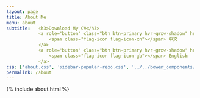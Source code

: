 ```yaml
---
layout: page
title: About Me
menu: about
subtitle:   <h3>Download My CV</h3>
            <a role="button" class="btn btn-primary hvr-grow-shadow" href="/assets/files/CV_Hao_Chen_CH.pdf" target="_blanks">
                <span class="flag-icon flag-icon-cn"></span> 中文
            </a>   
            <a role="button" class="btn btn-primary hvr-grow-shadow" href="/assets/files/CV_Hao_Chen_EN.pdf" target="_blanks">
                <span class="flag-icon flag-icon-gb"></span> English
            </a>
css: ['about.css', 'sidebar-popular-repo.css', '../../bower_components/flag-icon-css/css/flag-icon.min.css']
permalink: /about
---
```


{% include about.html %}